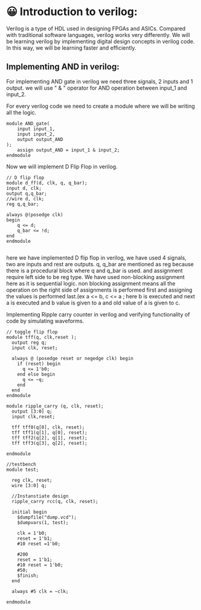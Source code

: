 # 😀 Introduction to verilog:

Verilog is a type of HDL used in designing FPGAs and ASICs. Compared with traditional software languages, verilog works very differently. We will be learning verilog by implementing digital design concepts in verilog code. In this way, we will be learning faster and efficiently.

## Implementing AND in verilog:

For implementing AND gate in verilog we need three signals, 2 inputs and 1 output. we will use " & " operator for AND operation between input\_1 and input\_2.

For every verilog code we need to create a module where we will be writing all the logic.

```
module AND_gate(
    input input_1,
    input input_2,
    output output_AND
);
    assign output_AND = input_1 & input_2;
endmodule

```

Now we will implement D Flip Flop in verilog.

```
// D flip flop
module d_ff(d, clk, q, q_bar);
input d, clk;
output q,q_bar;
//wire d, clk;
reg q,q_bar;

always @(posedge clk)
begin 
    q <= d;
    q_bar <= !d;
end
endmodule
    
```

here we have implemented D flip flop in verilog, we have used 4 signals, two are inputs and rest are outputs. q, q\_bar are mentioned as reg because there is a procedural block where q and q\_bar is used. and assignment require left side to be reg type. We have used non-blocking assignment here as it is sequential logic. non blocking assignment means all the operation on the right side of assignments is performed first and assigning the values is performed last.(ex a <= b, c <= a ; here b is executed and next a is executed and b value is given to a and old value of a is given to c.&#x20;



Implementing Ripple carry counter in verilog and verifying functionality of code by simulating waveforms.

```
// toggle flip flop
module tff(q, clk,reset );
  output reg q;
  input clk, reset;
  
  always @ (posedge reset or negedge clk) begin
    if (reset) begin
      q <= 1'b0;
    end else begin
      q <= ~q;
    end
  end
endmodule

module ripple_carry (q, clk, reset);
  output [3:0] q;
  input clk,reset;
  
  tff tff0(q[0], clk, reset);
  tff tff1(q[1], q[0], reset);
  tff tff2(q[2], q[1], reset);
  tff tff3(q[3], q[2], reset);
  
endmodule
```

```
//testbench
module test;
  
  reg clk, reset;
  wire [3:0] q;
  
  //Instanstiate design
  ripple_carry rcc(q, clk, reset);
  
  initial begin
    $dumpfile("dump.vcd");
    $dumpvars(1, test);
    
    clk = 1'b0;
    reset = 1'b1;
    #10 reset =1'b0;
    
    #200
    reset = 1'b1;
    #10 reset = 1'b0;
    #50;
    $finish;
  end
  
  always #5 clk = ~clk;
  
endmodule

```
